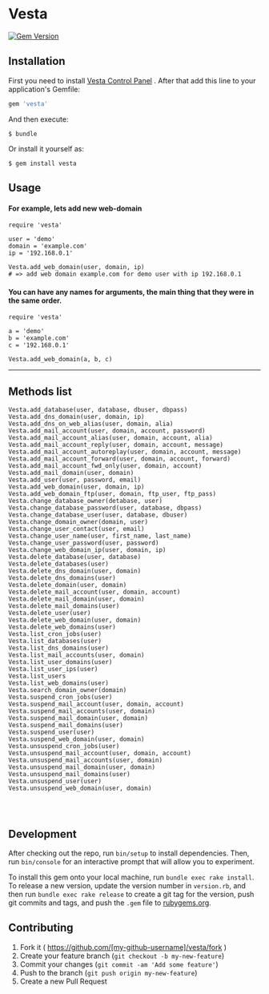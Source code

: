 # Vesta
[![Gem Version](https://badge.fury.io/rb/vesta.svg)](http://badge.fury.io/rb/vesta)

## Installation
First you need to install [Vesta Control Panel](https://github.com/serghey-rodin/vesta) . After that add this line to your application's Gemfile:

```ruby
gem 'vesta'
```

And then execute:

    $ bundle

Or install it yourself as:

    $ gem install vesta

## Usage

#### For example, lets add new web-domain 

```
require 'vesta'

user = 'demo'
domain = 'example.com'
ip = '192.168.0.1'

Vesta.add_web_domain(user, domain, ip)
# => add web domain example.com for demo user with ip 192.168.0.1

```
#### You can have any names for arguments, the main thing that they were in the same order.
```
require 'vesta'

a = 'demo'
b = 'example.com'
c = '192.168.0.1'

Vesta.add_web_domain(a, b, c)

```

***

## Methods list
```
Vesta.add_database(user, database, dbuser, dbpass)
Vesta.add_dns_domain(user, domain, ip)
Vesta.add_dns_on_web_alias(user, domain, alia)
Vesta.add_mail_account(user, domain, account, password)
Vesta.add_mail_account_alias(user, domain, account, alia)
Vesta.add_mail_account_reply(user, domain, account, message)
Vesta.add_mail_account_autoreplay(user, domain, account, message)
Vesta.add_mail_account_forward(user, domain, account, forward)
Vesta.add_mail_account_fwd_only(user, domain, account)
Vesta.add_mail_domain(user, domain)
Vesta.add_user(user, password, email)
Vesta.add_web_domain(user, domain, ip)
Vesta.add_web_domain_ftp(user, domain, ftp_user, ftp_pass)
Vesta.change_database_owner(detabase, user)
Vesta.change_database_password(user, database, dbpass)
Vesta.change_database_user(user, database, dbuser)
Vesta.change_domain_owner(domain, user)
Vesta.change_user_contact(user, email)
Vesta.change_user_name(user, first_name, last_name)
Vesta.change_user_password(user, password)
Vesta.change_web_domain_ip(user, domain, ip)
Vesta.delete_database(user, database)
Vesta.delete_databases(user)
Vesta.delete_dns_domain(user, domain)
Vesta.delete_dns_domains(user)
Vesta.delete_domain(user, domain)
Vesta.delete_mail_account(user, domain, account)
Vesta.delete_mail_domain(user, domain)
Vesta.delete_mail_domains(user)
Vesta.delete_user(user)
Vesta.delete_web_domain(user, domain)
Vesta.delete_web_domains(user)
Vesta.list_cron_jobs(user)
Vesta.list_databases(user)
Vesta.list_dns_domains(user)
Vesta.list_mail_accounts(user, domain)
Vesta.list_user_domains(user)
Vesta.list_user_ips(user)
Vesta.list_users
Vesta.list_web_domains(user)
Vesta.search_domain_owner(domain)
Vesta.suspend_cron_jobs(user)
Vesta.suspend_mail_account(user, domain, account)
Vesta.suspend_mail_accounts(user, domain)
Vesta.suspend_mail_domain(user, domain)
Vesta.suspend_mail_domains(user)
Vesta.suspend_user(user)
Vesta.suspend_web_domain(user, domain)
Vesta.unsuspend_cron_jobs(user)
Vesta.unsuspend_mail_account(user, domain, account)
Vesta.unsuspend_mail_accounts(user, domain)
Vesta.unsuspend_mail_domain(user, domain)
Vesta.unsuspend_mail_domains(user)
Vesta.unsuspend_user(user)
Vesta.unsuspend_web_domain(user, domain)




```

## Development

After checking out the repo, run `bin/setup` to install dependencies. Then, run `bin/console` for an interactive prompt that will allow you to experiment.

To install this gem onto your local machine, run `bundle exec rake install`. To release a new version, update the version number in `version.rb`, and then run `bundle exec rake release` to create a git tag for the version, push git commits and tags, and push the `.gem` file to [rubygems.org](https://rubygems.org).

## Contributing

1. Fork it ( https://github.com/[my-github-username]/vesta/fork )
2. Create your feature branch (`git checkout -b my-new-feature`)
3. Commit your changes (`git commit -am 'Add some feature'`)
4. Push to the branch (`git push origin my-new-feature`)
5. Create a new Pull Request
